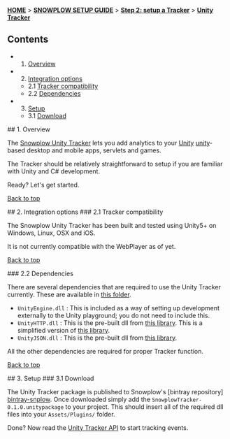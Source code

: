 <a name="top" />

[**HOME**](Home) > [**SNOWPLOW SETUP GUIDE**](Setting-up-Snowplow) > [**Step 2: setup a Tracker**](Setting-up-a-Tracker) > [**Unity Tracker**](Unity-Tracker-Setup)

## Contents

- 1. [Overview](#overview)  
- 2. [Integration options](#integration-options)
  - 2.1 [Tracker compatibility](#compatibility)  
  - 2.2 [Dependencies](#dependencies)
- 3. [Setup](#setup)
  - 3.1 [Download](#download)

<a name="overview" />
## 1. Overview

The [Snowplow Unity Tracker](https://github.com/snowplow/snowplow-unity-tracker) lets you add analytics to your [Unity] [unity]-based desktop and mobile apps, servlets and games.

The Tracker should be relatively straightforward to setup if you are familiar with Unity and C# development.

Ready? Let's get started.

[Back to top](#top)

<a name="integration-options" />
## 2. Integration options

<a name="compatibility" />
### 2.1 Tracker compatibility

The Snowplow Unity Tracker has been built and tested using Unity5+ on Windows, Linux, OSX and iOS.

It is not currently compatible with the WebPlayer as of yet.

[Back to top](#top)

<a name="dependencies" />
### 2.2 Dependencies

There are several dependencies that are required to use the Unity Tracker currently.  These are available in [this folder][deps-folder].

* `UnityEngine.dll` : This is included as a way of setting up development externally to the Unity playground; you do not need to include this.
* `UnityHTTP.dll` : This is the pre-built dll from [this library][unity-http-home].  This is a simplified version of [this library][unity-http].
* `UnityJSON.dll` : This is the pre-built dll from [this library][unity-json-home].

All the other dependencies are required for proper Tracker function.

[Back to top](#top)

<a name="setup" />
## 3. Setup

<a name="download" />
### 3.1 Download

The Unity Tracker package is published to Snowplow's [bintray repository] [bintray-snplow].  Once downloaded simply add the `SnowplowTracker-0.1.0.unitypackage` to your project.  This should insert all of the required dll files into your `Assets/Plugins/` folder.

Done? Now read the [Unity Tracker API](Unity-Tracker) to start tracking events.

[unity]: https://unity3d.com/
[deps-folder]: https://github.com/snowplow/snowplow-unity-tracker/tree/master/Resources/Assets/Plugins
[unity-http-home]: https://github.com/snowplow/snowplow-unity-tracker/tree/master/UnityHTTP
[unity-http]: https://github.com/andyburke/UnityHTTP/tree/master/src
[unity-json-home]: https://github.com/snowplow/snowplow-unity-tracker/tree/master/UnityJSON
[bintray-snplow]: https://bintray.com/snowplow/snowplow-generic/snowplow/view
